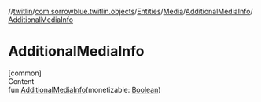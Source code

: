 //[twitlin](../../../../index.md)/[com.sorrowblue.twitlin.objects](../../../index.md)/[Entities](../../index.md)/[Media](../index.md)/[AdditionalMediaInfo](index.md)/[AdditionalMediaInfo](-additional-media-info.md)



# AdditionalMediaInfo  
[common]  
Content  
fun [AdditionalMediaInfo](-additional-media-info.md)(monetizable: [Boolean](https://kotlinlang.org/api/latest/jvm/stdlib/kotlin/-boolean/index.html))  



